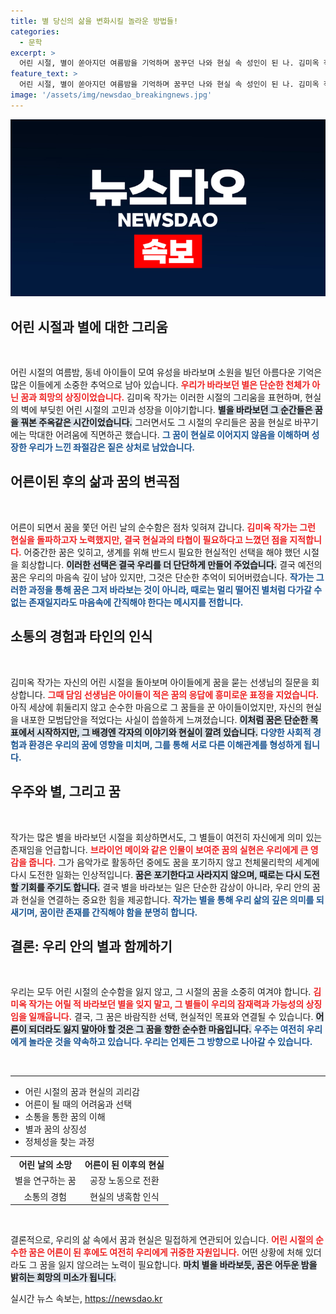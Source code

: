 ```yaml
---
title: 별 당신의 삶을 변화시킬 놀라운 방법들!
categories:
  - 문학
excerpt: >
  어린 시절, 별이 쏟아지던 여름밤을 기억하며 꿈꾸던 나와 현실 속 성인이 된 나. 김미옥 작가는 그날의 꿈을 붙잡고, 잃어버린 별과 추억을 소환한다. 현실을 살아가는 우리에게 진정한 꿈은 무엇인지 질문을 던진다.
feature_text: >
  어린 시절, 별이 쏟아지던 여름밤을 기억하며 꿈꾸던 나와 현실 속 성인이 된 나. 김미옥 작가는 그날의 꿈을 붙잡고, 잃어버린 별과 추억을 소환한다. 현실을 살아가는 우리에게 진정한 꿈은 무엇인지 질문을 던진다.
image: '/assets/img/newsdao_breakingnews.jpg'
---
```


<p><img src="/assets/img/newsdao_breakingnews.jpg" alt="koreaapp 속보" /></p>

<h2 data-ke-size="size26">어린 시절과 별에 대한 그리움</h2>

<p data-ke-size="size16">&nbsp;</p>

<p>어린 시절의 여름밤, 동네 아이들이 모여 유성을 바라보며 소원을 빌던 아름다운 기억은 많은 이들에게 소중한 추억으로 남아 있습니다. <b><span style="color: #ee2323;">우리가 바라보던 별은 단순한 천체가 아닌 꿈과 희망의 상징이었습니다.</span></b> 김미옥 작가는 이러한 시절의 그리움을 표현하며, 현실의 벽에 부딪힌 어린 시절의 고민과 성장을 이야기합니다. <b><span style="background-color: #21538527;">별을 바라보던 그 순간들은 꿈을 꿔본 주옥같은 시간이었습니다.</span></b> 그러면서도 그 시절의 우리들은 꿈을 현실로 바꾸기에는 막대한 어려움에 직면하곤 했습니다. <b><span style="color: #1a5490;">그 꿈이 현실로 이어지지 않음을 이해하며 성장한 우리가 느낀 좌절감은 짙은 상처로 남았습니다.</span></b></p>

<h2 data-ke-size="size26">어른이된 후의 삶과 꿈의 변곡점</h2>

<p data-ke-size="size16">&nbsp;</p>

<p>어른이 되면서 꿈을 쫓던 어린 날의 순수함은 점차 잊혀져 갑니다. <b><span style="color: #ee2323;">김미옥 작가는 그런 현실을 돌파하고자 노력했지만, 결국 현실과의 타협이 필요하다고 느꼈던 점을 지적합니다.</span></b> 어중간한 꿈은 잊히고, 생계를 위해 반드시 필요한 현실적인 선택을 해야 했던 시절을 회상합니다. <b><span style="background-color: #21538527;">이러한 선택은 결국 우리를 더 단단하게 만들어 주었습니다.</span></b> 결국 예전의 꿈은 우리의 마음속 깊이 남아 있지만, 그것은 단순한 추억이 되어버렸습니다. <b><span style="color: #1a5490;">작가는 그러한 과정을 통해 꿈은 그저 바라보는 것이 아니라, 때로는 멀리 떨어진 별처럼 다가갈 수 없는 존재일지라도 마음속에 간직해야 한다는 메시지를 전합니다.</span></b></p>

<h2 data-ke-size="size26">소통의 경험과 타인의 인식</h2>

<p data-ke-size="size16">&nbsp;</p>

<p>김미옥 작가는 자신의 어린 시절을 돌아보며 아이들에게 꿈을 묻는 선생님의 질문을 회상합니다. <b><span style="color: #ee2323;">그때 담임 선생님은 아이들이 적은 꿈의 응답에 흥미로운 표정을 지었습니다.</span></b> 아직 세상에 휘둘리지 않고 순수한 마음으로 그 꿈들을 꾼 아이들이었지만, 자신의 현실을 내포한 모범답안을 적었다는 사실이 씁쓸하게 느껴졌습니다. <b><span style="background-color: #21538527;">이처럼 꿈은 단순한 목표에서 시작하지만, 그 배경엔 각자의 이야기와 현실이 깔려 있습니다.</span></b> <b><span style="color: #1a5490;">다양한 사회적 경험과 환경은 우리의 꿈에 영향을 미치며, 그를 통해 서로 다른 이해관계를 형성하게 됩니다.</span></b></p>

<h2 data-ke-size="size26">우주와 별, 그리고 꿈</h2>

<p data-ke-size="size16">&nbsp;</p>

<p>작가는 많은 별을 바라보던 시절을 회상하면서도, 그 별들이 여전히 자신에게 의미 있는 존재임을 언급합니다. <b><span style="color: #ee2323;">브라이언 메이와 같은 인물이 보여준 꿈의 실현은 우리에게 큰 영감을 줍니다.</span></b> 그가 음악가로 활동하던 중에도 꿈을 포기하지 않고 천체물리학의 세계에 다시 도전한 일화는 인상적입니다. <b><span style="background-color: #21538527;">꿈은 포기한다고 사라지지 않으며, 때로는 다시 도전할 기회를 주기도 합니다.</span></b> 결국 별을 바라보는 일은 단순한 감상이 아니라, 우리 안의 꿈과 현실을 연결하는 중요한 힘을 제공합니다. <b><span style="color: #1a5490;">작가는 별을 통해 우리 삶의 깊은 의미를 되새기며, 꿈이란 존재를 간직해야 함을 분명히 합니다.</span></b></p>

<h2 data-ke-size="size26">결론: 우리 안의 별과 함께하기</h2>

<p data-ke-size="size16">&nbsp;</p>

<p>우리는 모두 어린 시절의 순수함을 잃지 않고, 그 시절의 꿈을 소중히 여겨야 합니다. <b><span style="color: #ee2323;">김미옥 작가는 어릴 적 바라보던 별을 잊지 말고, 그 별들이 우리의 잠재력과 가능성의 상징임을 일깨웁니다.</span></b> 결국, 그 꿈은 바람직한 선택, 현실적인 목표와 연결될 수 있습니다. <b><span style="background-color: #21538527;">어른이 되더라도 잃지 말아야 할 것은 그 꿈을 향한 순수한 마음입니다.</span></b> <b><span style="color: #1a5490;">우주는 여전히 우리에게 놀라운 것을 약속하고 있습니다. 우리는 언제든 그 방향으로 나아갈 수 있습니다.</span></b> </p>

<p data-ke-size="size16">&nbsp;</p> 

<hr />

<ul>
    <li>어린 시절의 꿈과 현실의 괴리감</li>
    <li>어른이 될 때의 어려움과 선택</li>
    <li>소통을 통한 꿈의 이해</li>
    <li>별과 꿈의 상징성</li>
    <li>정체성을 찾는 과정</li>
</ul>

<table>
    <tr>
        <td style="text-align: center; height: 17px;"><b>어린 날의 소망</b></td>
        <td style="text-align: center; height: 17px;"><b>어른이 된 이후의 현실</b></td>
    </tr>
    <tr>
        <td style="text-align: center; height: 17px;">별을 연구하는 꿈</td>
        <td style="text-align: center; height: 17px;">공장 노동으로 전환</td>
    </tr>
    <tr>
        <td style="text-align: center; height: 17px;">소통의 경험</td>
        <td style="text-align: center; height: 17px;">현실의 냉혹함 인식</td>
    </tr>
</table>

<p data-ke-size="size16">&nbsp;</p> 

<p>결론적으로, 우리의 삶 속에서 꿈과 현실은 밀접하게 연관되어 있습니다. <b><span style="color: #ee2323;">어린 시절의 순수한 꿈은 어른이 된 후에도 여전히 우리에게 귀중한 자원입니다.</span></b> 어떤 상황에 처해 있더라도 그 꿈을 잃지 않으려는 노력이 필요합니다. <b><span style="background-color: #21538527;">마치 별을 바라보듯, 꿈은 어두운 밤을 밝히는 희망의 미소가 됩니다.</span></b></p>
실시간 뉴스 속보는, <a href="https://newsdao.kr" rel="dofollow">https://newsdao.kr</a>


